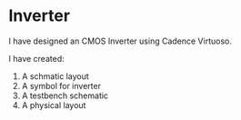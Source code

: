 # Inverter
I have designed an CMOS Inverter using Cadence Virtuoso.

I have created:
 1. A schmatic layout
 2. A symbol for inverter 
 3. A testbench schematic 
 4. A physical layout 
        

